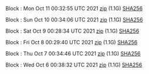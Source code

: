 Block [](https://testnet-insight.dashevo.org/insight/block/): Mon Oct 11 00:32:55 UTC 2021 [zip](https://dash-bootstrap.ams3.digitaloceanspaces.com/testnet/2021-10-11/bootstrap.dat.zip) (1.1G) [SHA256](https://dash-bootstrap.ams3.digitaloceanspaces.com/testnet/2021-10-11/sha256.txt)

Block [](https://testnet-insight.dashevo.org/insight/block/): Sun Oct 10 00:34:06 UTC 2021 [zip](https://dash-bootstrap.ams3.digitaloceanspaces.com/testnet/2021-10-10/bootstrap.dat.zip) (1.1G) [SHA256](https://dash-bootstrap.ams3.digitaloceanspaces.com/testnet/2021-10-10/sha256.txt)

Block [](https://testnet-insight.dashevo.org/insight/block/): Sat Oct  9 00:28:34 UTC 2021 [zip](https://dash-bootstrap.ams3.digitaloceanspaces.com/testnet/2021-10-09/bootstrap.dat.zip) (1.1G) [SHA256](https://dash-bootstrap.ams3.digitaloceanspaces.com/testnet/2021-10-09/sha256.txt)

Block [](https://testnet-insight.dashevo.org/insight/block/): Fri Oct  8 00:29:40 UTC 2021 [zip](https://dash-bootstrap.ams3.digitaloceanspaces.com/testnet/2021-10-08/bootstrap.dat.zip) (1.1G) [SHA256](https://dash-bootstrap.ams3.digitaloceanspaces.com/testnet/2021-10-08/sha256.txt)

Block [](https://testnet-insight.dashevo.org/insight/block/): Thu Oct  7 00:34:46 UTC 2021 [zip](https://dash-bootstrap.ams3.digitaloceanspaces.com/testnet/2021-10-07/bootstrap.dat.zip) (1.1G) [SHA256](https://dash-bootstrap.ams3.digitaloceanspaces.com/testnet/2021-10-07/sha256.txt)

Block [](https://testnet-insight.dashevo.org/insight/block/): Wed Oct  6 00:38:32 UTC 2021 [zip](https://dash-bootstrap.ams3.digitaloceanspaces.com/testnet/2021-10-06/bootstrap.dat.zip) (1.1G) [SHA256](https://dash-bootstrap.ams3.digitaloceanspaces.com/testnet/2021-10-06/sha256.txt)
